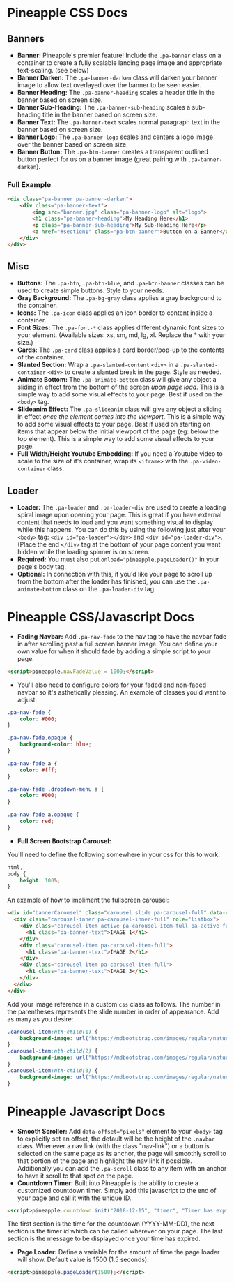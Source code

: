 # Pineapple CSS Docs

## Banners

* **Banner:** Pineapple's premier feature! Include the `.pa-banner` class on a container to create a fully scalable landing page image and appropriate text-scaling. (see below)
* **Banner Darken:** The `.pa-banner-darken` class will darken your banner image to allow text overlayed over the banner to be seen easier.
* **Banner Heading:** The `.pa-banner-heading` scales a header title in the banner based on screen size.
* **Banner Sub-Heading:** The `.pa-banner-sub-heading` scales a sub-heading title in the banner based on screen size.
* **Banner Text:** The `.pa-banner-text` scales normal paragraph text in the banner based on screen size.
* **Banner Logo:** The `.pa-banner-logo` scales and centers a logo image over the banner based on screen size.
* **Banner Button:** The `.pa-btn-banner` creates a transparent outlined button perfect for us on a banner image (great pairing with `.pa-banner-darken`).

### Full Example

```html
<div class="pa-banner pa-banner-darken">
    <div class="pa-banner-text">
        <img src="banner.jpg" class="pa-banner-logo" alt="logo">
        <h1 class="pa-banner-heading">My Heading Here</h1>
        <p class="pa-banner-sub-heading">My Sub-Heading Here</p>
        <a href="#section1" class="pa-btn-banner">Button on a Banner</a>
    </div>
</div>
```

## Misc

* **Buttons:** The `.pa-btn`, `.pa-btn-blue`, and `.pa-btn-banner` classes can be used to create simple buttons. Style to your needs.
* **Gray Background:** The `.pa-bg-gray` class applies a gray background to the container.
* **Icons:** The `.pa-icon` class applies an icon border to content inside a container.
* **Font Sizes:** The `.pa-font-*` class applies different dynamic font sizes to your element. (Available sizes: xs, sm, md, lg, xl. Replace the * with your size.)
* **Cards:** The `.pa-card` class applies a card border/pop-up to the contents of the container.
* **Slanted Section:** Wrap a `.pa-slanted-content` `<div>` in a `.pa-slanted-container` `<div>` to create a slanted break in the page. Style as needed.
* **Animate Bottom:** The `.pa-animate-bottom` class will give any object a sliding in effect from the bottom of the screen _upon page load_. This is a simple way to add some visual effects to your page. Best if used on the `<body>` tag.
* **Slideanim Effect:** The `.pa-slideanim` class will give any object a sliding in effect _once the element comes into the viewport_. This is a simple way to add some visual effects to your page. Best if used on starting on items that appear below the initial viewport of the page (eg: below the top element). This is a simple way to add some visual effects to your page.
* **Full Width/Height Youtube Embedding:** If you need a Youtube video to scale to the size of it's container, wrap its `<iframe>` with the `.pa-video-container` class.

## Loader

* **Loader:** The `.pa-loader` and `.pa-loader-div` are used to create a loading spiral image upon opening your page. This is great if you have external content that needs to load and you want something visual to display while this happens. You can do this by using the following just after your `<body>` tag: `<div id="pa-loader"></div>` and `<div id="pa-loader-div">`. (Place the end `</div>` tag at the bottom of your page content you want hidden while the loading spinner is on screen.
* **Required:** You must also put `onload="pineapple.pageLoader()"` in your page's body tag. 
* **Optional:** In connection with this, if you'd like your page to scroll up from the bottom after the loader has finished, you can use the `.pa-animate-bottom` class on the `.pa-loader-div` tag.

# Pineapple CSS/Javascript Docs

* **Fading Navbar:** Add `.pa-nav-fade` to the nav tag to have the navbar fade in after scrolling past a full screen banner image. You can define your own value for when it should fade by adding a simple script to your page.

```html
<script>pineapple.navFadeValue = 1000;</script>
```

* You'll also need to configure colors for your faded and non-faded navbar so it's asthetically pleasing. An example of classes you'd want to adjust:

```css
.pa-nav-fade {
    color: #000;
}

.pa-nav-fade.opaque {
    background-color: blue;
}

.pa-nav-fade a {
    color: #fff;
}

.pa-nav-fade .dropdown-menu a {
    color: #000;
}

.pa-nav-fade a.opaque {
    color: red;
}
```

* **Full Screen Bootstrap Carousel:** 

You'll need to define the following somewhere in your css for this to work:

```css
html,
body {
    height: 100%;
}
```

An example of how to impliment the fullscreen carousel:

```html
<div id="bannerCarousel" class="carousel slide pa-carousel-full" data-ride="carousel" data-interval="3000" data-pause="false"> 
  <div class="carousel-inner pa-carousel-inner-full" role="listbox"> 
    <div class="carousel-item active pa-carousel-item-full pa-active-full"> 
      <h1 class="pa-banner-text">IMAGE 1</h1> 
    </div> 
    <div class="carousel-item pa-carousel-item-full"> 
      <h1 class="pa-banner-text">IMAGE 2</h1> 
    </div> 
    <div class="carousel-item pa-carousel-item-full"> 
      <h1 class="pa-banner-text">IMAGE 3</h1> 
    </div>
  </div>
</div>
```

Add your image reference in a custom `css` class as follows. The number in the parentheses represents the slide number in order of appearance. Add as many as you desire:

```css
.carousel-item:nth-child(1) { 
    background-image: url("https://mdbootstrap.com/images/regular/nature/img%20(54).jpg");
}
.carousel-item:nth-child(2) { 
    background-image: url("https://mdbootstrap.com/images/regular/nature/img%20(55).jpg");
}
.carousel-item:nth-child(3) { 
    background-image: url("https://mdbootstrap.com/images/regular/nature/img%20(56).jpg");
}
```

# Pineapple Javascript Docs

* **Smooth Scroller:** Add `data-offset="pixels"` element to your `<body>` tag to explicitly set an offset, the default will be the height of the `.navbar` class. Whenever a nav link (with the class "nav-link") or a button is selected on the same page as its anchor, the page will smoothly scroll to that portion of the page and highlight the nav link if possible. Additionally you can add the `.pa-scroll` class to any item with an anchor to have it scroll to that spot on the page.
* **Countdown Timer:** Built into Pineapple is the ability to create a customized countdown timer. Simply add this javascript to the end of your page and call it with the unique ID. 

```html
<script>pineapple.countdown.init("2018-12-15", "timer", "Timer has expired");</script>
```

The first section is the time for the countdown (YYYY-MM-DD), the next section is the timer id which can be called wherever on your page. The last section is the message to be displayed once your time has expired.
* **Page Loader:** Define a variable for the amount of time the page loader will show. Default value is 1500 (1.5 seconds).

```html
<script>pineapple.pageLoader(1500);</script>
```
